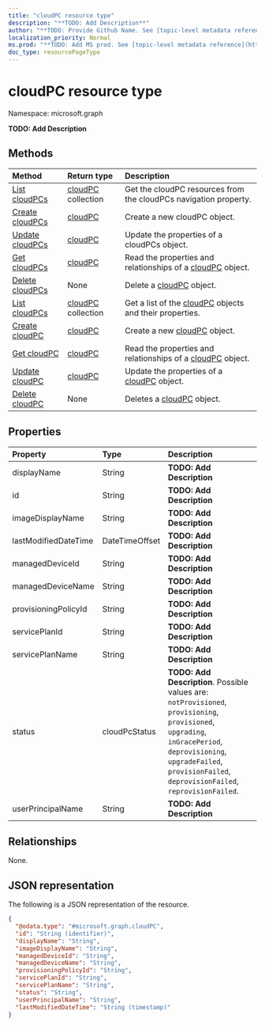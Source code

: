 ```yaml
---
title: "cloudPC resource type"
description: "**TODO: Add Description**"
author: "**TODO: Provide Github Name. See [topic-level metadata reference](https://msgo.azurewebsites.net/add/document/guidelines/metadata.html#topic-level-metadata)**"
localization_priority: Normal
ms.prod: "**TODO: Add MS prod. See [topic-level metadata reference](https://msgo.azurewebsites.net/add/document/guidelines/metadata.html#topic-level-metadata)**"
doc_type: resourcePageType
---
```


# cloudPC resource type

Namespace: microsoft.graph

**TODO: Add Description**

## Methods
|Method|Return type|Description|
|:---|:---|:---|
|[List cloudPCs](../api/cloudmanageddesktop-list-cloudpcs.md)|[cloudPC](../resources/cloudpc.md) collection|Get the cloudPC resources from the cloudPCs navigation property.|
|[Create cloudPCs](../api/cloudmanageddesktop-post-cloudpcs.md)|[cloudPC](../resources/cloudpc.md)|Create a new cloudPC object.|
|[Update cloudPCs](../api/cloudmanageddesktop-update-cloudpcs.md)|[cloudPC](../resources/cloudpc.md)|Update the properties of a cloudPCs object.|
|[Get cloudPCs](../api/cloudmanageddesktop-get-cloudpc.md)|[cloudPC](../resources/cloudpc.md)|Read the properties and relationships of a [cloudPC](../resources/cloudpc.md) object.|
|[Delete cloudPCs](../api/cloudmanageddesktop-delete-cloudpcs.md)|None|Delete a [cloudPC](../resources/cloudpc.md) object.|
|[List cloudPCs](../api/cloudpc-list.md)|[cloudPC](../resources/cloudpc.md) collection|Get a list of the [cloudPC](../resources/cloudpc.md) objects and their properties.|
|[Create cloudPC](../api/cloudpc-create.md)|[cloudPC](../resources/cloudpc.md)|Create a new [cloudPC](../resources/cloudpc.md) object.|
|[Get cloudPC](../api/cloudpc-get.md)|[cloudPC](../resources/cloudpc.md)|Read the properties and relationships of a [cloudPC](../resources/cloudpc.md) object.|
|[Update cloudPC](../api/cloudpc-update.md)|[cloudPC](../resources/cloudpc.md)|Update the properties of a [cloudPC](../resources/cloudpc.md) object.|
|[Delete cloudPC](../api/cloudpc-delete.md)|None|Deletes a [cloudPC](../resources/cloudpc.md) object.|

## Properties
|Property|Type|Description|
|:---|:---|:---|
|displayName|String|**TODO: Add Description**|
|id|String|**TODO: Add Description**|
|imageDisplayName|String|**TODO: Add Description**|
|lastModifiedDateTime|DateTimeOffset|**TODO: Add Description**|
|managedDeviceId|String|**TODO: Add Description**|
|managedDeviceName|String|**TODO: Add Description**|
|provisioningPolicyId|String|**TODO: Add Description**|
|servicePlanId|String|**TODO: Add Description**|
|servicePlanName|String|**TODO: Add Description**|
|status|cloudPcStatus|**TODO: Add Description**. Possible values are: `notProvisioned`, `provisioning`, `provisioned`, `upgrading`, `inGracePeriod`, `deprovisioning`, `upgradeFailed`, `provisionFailed`, `deprovisionFailed`, `reprovisionFailed`.|
|userPrincipalName|String|**TODO: Add Description**|

## Relationships
None.

## JSON representation
The following is a JSON representation of the resource.
<!-- {
  "blockType": "resource",
  "keyProperty": "id",
  "@odata.type": "microsoft.graph.cloudPC",
  "baseType": "",
  "openType": false
}
-->
``` json
{
  "@odata.type": "#microsoft.graph.cloudPC",
  "id": "String (identifier)",
  "displayName": "String",
  "imageDisplayName": "String",
  "managedDeviceId": "String",
  "managedDeviceName": "String",
  "provisioningPolicyId": "String",
  "servicePlanId": "String",
  "servicePlanName": "String",
  "status": "String",
  "userPrincipalName": "String",
  "lastModifiedDateTime": "String (timestamp)"
}
```


